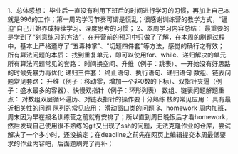 1、总体感想：
  毕业后一直没有利用下班后的时间进行学习的习惯，再加上自己本就是996的工作；第一周的学习节奏可谓是慌乱；很感谢训练营的教学方式，“逼迫”自己开始养成持续学习、深度思考的习惯；
2、本周学习内容总结：
  最重要的是学到了“刻意练习的方法”，在开营前的预习中只做了了解，在本周的刷题过程中，基本上严格遵守了“五毒神掌”、“切题四件套”等方法，感觉的确行之有效；
  所有算法问题的本质：      找到重复单元，即可以使用for、while、递归解决的单元
  所有算法问题常见的套路：  时间换空间、升维（例子：跳表）、一开始没有好思路的时候先暴力再优化
  递归三件套：             终止语句、执行语句、递归语句
  数组、链表问题常见套路：  升维（例子：移动零，增加一个非0数的下标）、双指针夹逼（例子：盛水最多的容器）、快慢双指针（例子：环形列表）
  数组、链表问题解题重点：  对数组双层循环遍历、对链表指针的操作要十分熟练
  栈的常见应用：           具有最近相关性的问题
  队列的常见应用：          滑动窗口类的问题
3、homework
  周内加班，周末因为早在报名训练营之前就有安排了；所以直到周日晚饭后才看homework，然后发现自己使用很不熟练的git又出现了ssh的问题，无法克隆作业的仓库，尝试解决了一个多小时，还没搞定；在deadline之前先在网页上编辑提交本周最低要求的作业内容吧，后面题刷完了再补；
  
  
  
  
  
